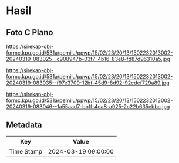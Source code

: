 # Hasil

## Foto C Plano

https://sirekap-obj-formc.kpu.go.id/531a/pemilu/ppwp/15/02/23/20/13/1502232013002-20240319-083025--c908947b-03f7-4b16-83e8-fd87d96310a5.jpg

https://sirekap-obj-formc.kpu.go.id/531a/pemilu/ppwp/15/02/23/20/13/1502232013002-20240319-083035--f97e3709-12bf-45d9-8d92-92cdef729a89.jpg

https://sirekap-obj-formc.kpu.go.id/531a/pemilu/ppwp/15/02/23/20/13/1502232013002-20240319-083046--1a55aad7-bbff-4ea8-a925-2c22b635ebbc.jpg


## Metadata

| Key        | Value               |
| ---------- | ------------------- |
| Time Stamp | 2024-03-19 09:00:00 |



